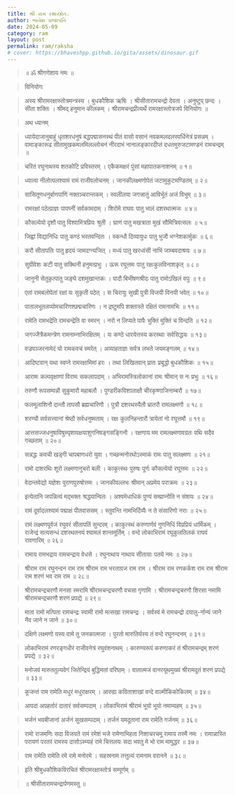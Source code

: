 ```yaml
---
title: શ્રી રામ રક્ષાસ્ત્રોત.
author: ભાવેશ પ્રજાપતિ
date: 2024-05-09
category: ram
layout: post
permalink: ram/raksha
# cover: https://bhaveshpp.github.io/gita/assets/dinosaur.gif
---
```


> ॥ ॐ श्रीगणेशाय नमः ॥

> विनियोगः

> अस्य श्रीरामरक्षास्तोत्रमन्त्रस्य । 
> बुधकौशिक ऋषिः ।
> श्रीसीतारामचन्द्रो देवता । 
> अनुष्टुप् छन्दः ।
> सीता शक्तिः । 
> श्रीमद् हनुमान कीलकम् ।
> श्रीरामचन्द्रप्रीत्यर्थे रामरक्षास्तोत्रजपे विनियोगः ॥

> अथ ध्यानम्

> ध्यायेदाजानुबाहुं धृतशरधनुषं बद्धपद्मासनस्थं
> पीतं वासो वसानं नवकमलदलस्पर्धिनेत्रं प्रसन्नम् ।
> वामाङ्कारूढ सीतामुखकमलमिलल्लोचनं नीरदाभं
> नानालङ्कारदीप्तं दधतमुरुजटामण्डनं रामचन्द्रम् ॥

> चरितं रघुनाथस्य शतकोटि प्रविस्तरम् ।
> एकैकमक्षरं पुंसां महापातकनाशनम् ॥ १॥

> ध्यात्वा नीलोत्पलश्यामं रामं राजीवलोचनम् ।
> जानकीलक्ष्मणोपेतं जटामुकुटमण्डितम् ॥ २॥

> सासितूणधनुर्बाणपाणिं नक्तञ्चरान्तकम् ।
> स्वलीलया जगत्त्रातुं आविर्भूतं अजं विभुम् ॥ ३॥

> रामरक्षां पठेत्प्राज्ञः पापघ्नीं सर्वकामदाम् ।
> शिरोमे राघवः पातु भालं दशरथात्मजः ॥ ४॥

> कौसल्येयो दृशौ पातु विश्वामित्रप्रियः श्रुती ।
> घ्राणं पातु मखत्राता मुखं सौमित्रिवत्सलः ॥ ५॥

> जिह्वां विद्यानिधिः पातु कण्ठं भरतवन्दितः ।
> स्कन्धौ दिव्यायुधः पातु भुजौ भग्नेशकार्मुकः ॥ ६॥

> करौ सीतापतिः पातु हृदयं जामदग्न्यजित् ।
> मध्यं पातु खरध्वंसी नाभिं जाम्बवदाश्रयः ॥ ७॥

> सुग्रीवेशः कटी पातु सक्थिनी हनुमत्प्रभुः ।
> ऊरू रघूत्तमः पातु रक्षःकुलविनाशकृत् ॥ ८॥

> जानुनी सेतुकृत्पातु जङ्घे दशमुखान्तकः ।
> पादौ बिभीषणश्रीदः पातु रामोऽखिलं वपुः ॥ ९॥

> एतां रामबलोपेतां रक्षां यः सुकृती पठेत् ।
> स चिरायुः सुखी पुत्री विजयी विनयी भवेत् ॥ १०॥

> पातालभूतलव्योमचारिणश्छद्मचारिणः ।
> न द्रष्टुमपि शक्तास्ते रक्षितं रामनामभिः ॥ ११॥

> रामेति रामभद्रेति रामचन्द्रेति वा स्मरन् ।
> नरो न लिप्यते पापैः भुक्तिं मुक्तिं च विन्दति ॥ १२॥

> जगज्जैत्रैकमन्त्रेण रामनाम्नाभिरक्षितम् ।
> यः कण्ठे धारयेत्तस्य करस्थाः सर्वसिद्धयः ॥ १३॥

> वज्रपञ्जरनामेदं यो रामकवचं स्मरेत् ।
> अव्याहताज्ञः सर्वत्र लभते जयमङ्गलम् ॥ १४॥

> आदिष्टवान् यथा स्वप्ने रामरक्षामिमां हरः ।
> तथा लिखितवान् प्रातः प्रबुद्धो बुधकौशिकः ॥ १५॥

> आरामः कल्पवृक्षाणां विरामः सकलापदाम् ।
> अभिरामस्त्रिलोकानां रामः श्रीमान् स नः प्रभुः ॥ १६॥

> तरुणौ रूपसम्पन्नौ सुकुमारौ महाबलौ ।
> पुण्डरीकविशालाक्षौ चीरकृष्णाजिनाम्बरौ ॥ १७॥

> फलमूलाशिनौ दान्तौ तापसौ ब्रह्मचारिणौ ।
> पुत्रौ दशरथस्यैतौ भ्रातरौ रामलक्ष्मणौ ॥ १८॥

> शरण्यौ सर्वसत्त्वानां श्रेष्ठौ सर्वधनुष्मताम् ।
> रक्षः कुलनिहन्तारौ त्रायेतां नो रघूत्तमौ ॥ १९॥

> आत्तसज्जधनुषाविषुस्पृशावक्षयाशुगनिषङ्गसङ्गिनौ ।
> रक्षणाय मम रामलक्ष्मणावग्रतः पथि सदैव गच्छताम् ॥ २०॥

> सन्नद्धः कवची खड्गी चापबाणधरो युवा ।
> गच्छन्मनोरथोऽस्माकं रामः पातु सलक्ष्मणः ॥ २१॥

> रामो दाशरथिः शूरो लक्ष्मणानुचरो बली ।
> काकुत्स्थः पुरुषः पूर्णः कौसल्येयो रघूत्तमः ॥ २२॥

> वेदान्तवेद्यो यज्ञेशः पुराणपुरुषोत्तमः ।
> जानकीवल्लभः श्रीमान् अप्रमेय पराक्रमः ॥ २३॥

> इत्येतानि जपन्नित्यं मद्भक्तः श्रद्धयान्वितः ।
> अश्वमेधाधिकं पुण्यं सम्प्राप्नोति न संशयः ॥ २४॥

> रामं दूर्वादलश्यामं पद्माक्षं पीतवाससम् ।
> स्तुवन्ति नामभिर्दिव्यैः न ते संसारिणो नराः ॥ २५॥

> रामं लक्ष्मणपूर्वजं रघुवरं सीतापतिं सुन्दरम् ।
> काकुत्स्थं करुणार्णवं गुणनिधिं विप्रप्रियं धार्मिकम् ।
> राजेन्द्रं सत्यसन्धं दशरथतनयं श्यामलं शान्तमूर्तिम् ।
> वन्दे लोकाभिरामं रघुकुलतिलकं राघवं रावणारिम् ॥ २६॥

> रामाय रामभद्राय रामचन्द्राय वेधसे ।
> रघुनाथाय नाथाय सीतायाः पतये नमः ॥ २७॥

> श्रीराम राम रघुनन्दन राम राम श्रीराम राम भरताग्रज राम राम ।
> श्रीराम राम रणकर्कश राम राम श्रीराम राम शरणं भव राम राम ॥ २८॥

> श्रीरामचन्द्रचरणौ मनसा स्मरामि श्रीरामचन्द्रचरणौ वचसा गृणामि ।
> श्रीरामचन्द्रचरणौ शिरसा नमामि श्रीरामचन्द्रचरणौ शरणं प्रपद्ये ॥ २९॥

> माता रामो मत्पिता रामचन्द्रः स्वामी रामो मत्सखा रामचन्द्रः ।
> सर्वस्वं मे रामचन्द्रो दयालु-र्नान्यं जाने नैव जाने न जाने ॥ ३०॥

> दक्षिणे लक्ष्मणो यस्य वामे तु जनकात्मजा ।
> पुरतो मारुतिर्यस्य तं वन्दे रघुनन्दनम् ॥ ३१॥

> लोकाभिरामं रणरङ्गधीरं राजीवनेत्रं रघुवंशनाथम् ।
> कारुण्यरूपं करुणाकरं तं श्रीरामचन्द्रम् शरणं प्रपद्ये ॥ ३२॥

> मनोजवं मारुततुल्यवेगं जितेन्द्रियं बुद्धिमतां वरिष्ठम् ।
> वातात्मजं वानरयूथमुख्यं श्रीरामदूतं शरणं प्रपद्ये ॥ ३३॥

> कूजन्तं राम रामेति मधुरं मधुराक्षरम् ।
> आरुह्य कविताशाखां वन्दे वाल्मीकिकोकिलम् ॥ ३४॥

> आपदां अपहर्तारं दातारं सर्वसम्पदाम् ।
> लोकाभिरामं श्रीरामं भूयो भूयो नमाम्यहम् ॥ ३५॥

> भर्जनं भवबीजानां अर्जनं सुखसम्पदाम् ।
> तर्जनं यमदूतानां राम रामेति गर्जनम् ॥ ३६॥

> रामो राजमणिः सदा विजयते रामं रमेशं भजे
> रामेणाभिहता निशाचरचमू रामाय तस्मै नमः ।
> रामान्नास्ति परायणं परतरं रामस्य दासोऽस्म्यहं
> रामे चित्तलयः सदा भवतु मे भो राम मामुद्धर ॥ ३७॥

> राम रामेति रामेति रमे रामे मनोरमे ।
> सहस्रनाम तत्तुल्यं रामनाम वरानने ॥ ३८॥

> इति श्रीबुधकौशिकविरचितं श्रीरामरक्षास्तोत्रं सम्पूर्णम् ॥

> ॥ श्रीसीतारामचन्द्रार्पणमस्तु ॥